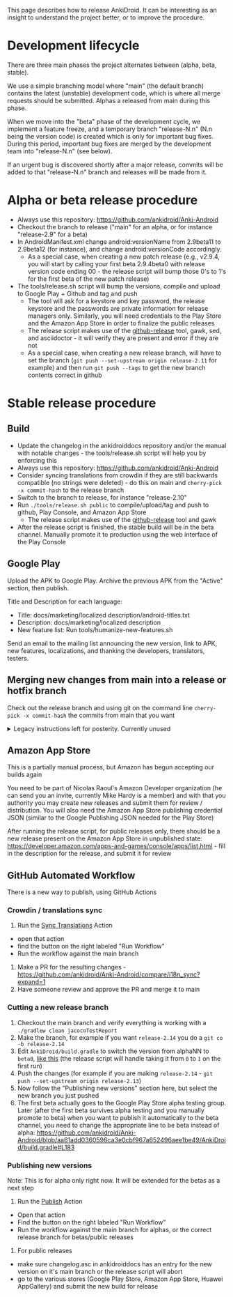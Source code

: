 This page describes how to release AnkiDroid. It can be interesting as an insight to understand the project better, or to improve the procedure.

# Development lifecycle
There are three main phases the project alternates between (alpha, beta, stable).

We use a simple branching model where "main" (the default branch) contains the latest (unstable) development code, which is where all merge requests should be submitted. Alphas a released from main during this phase.

When we move into the "beta" phase of the development cycle, we implement a feature freeze, and a temporary branch "release-N.n" (N.n being the version code) is created which is only for important bug fixes. During this period, important bug fixes are merged by the development team into "release-N.n" (see below). 

If an urgent bug is discovered shortly after a major release, commits will be added to that "release-N.n" branch and releases will be made from it.

# Alpha or beta release procedure
  * Always use this repository: https://github.com/ankidroid/Anki-Android
  * Checkout the branch to release ("main" for an alpha, or for instance "release-2.9" for a beta)
  * In AndroidManifest.xml change android:versionName from 2.9beta11 to 2.9beta12 (for instance), and change android:versionCode accordingly.
    * As a special case, when creating a new patch release (e.g., v2.9.4, you will start by calling your first beta 2.9.4beta0 with release version code ending 00 - the release script will bump those 0's to 1's for the first beta of the new patch release)
  * The tools/release.sh script will bump the versions, compile and upload to Google Play + Github and tag and push
    * The tool will ask for a keystore and key password, the release keystore and the passwords are private information for release managers only. Similarly, you will need credentials to the Play Store and the Amazon App Store in order to finalize the public releases
    * The release script makes use of the [github-release](https://github.com/aktau/github-release) tool, gawk, sed, and asciidoctor - it will verify they are present and error if they are not
    * As a special case, when creating a new release branch, will have to set the branch (`git push --set-upstream origin release-2.11` for example) and then run `git push --tags` to get the new branch contents correct in github



# Stable release procedure

## Build
  * Update the changelog in the ankidroiddocs repository and/or the manual with notable changes - the tools/release.sh script will help you by enforcing this
  * Always use this repository: https://github.com/ankidroid/Anki-Android
  * Consider syncing translations from crowdin if they are still backwards compatible (no strings were deleted) - do this on main and `cherry-pick -x commit-hash` to the release branch
  * Switch to the branch to release, for instance "release-2.10"
  * Run `./tools/release.sh public` to compile/upload/tag and push to github, Play Console, and Amazon App Store
    * The release script makes use of the [github-release](https://github.com/aktau/github-release) tool and gawk
  * After the release script is finished, the stable build will be in the beta channel. Manually promote it to production using the web interface of the Play Console

## Google Play
Upload the APK to Google Play. Archive the previous APK from the "Active" section, then publish.

Title and Description for each language:
  * Title: docs/marketing/localized description/android-titles.txt
  * Description: docs/marketing/localized description
  * New feature list: Run tools/humanize-new-features.sh

Send an email to the mailing list announcing the new version, link to APK, new features, localizations, and thanking the developers, translators, testers.

## Merging new changes from main into a release or hotfix branch

Check out the release branch and using git on the command line `cherry-pick -x commit-hash` the commits from main that you want

<details><summary>Legacy instructions left for posterity. Currently unused</summary>

The following procedure can be used to go through all of the new commits in the main branch, and choose one by one whether or not to merge them into a release branch. Commit messages including the tag `@branch-specific` (such as version bump commits generated by the release script) can be skipped automatically.

```bash
# One time setup.
git clone git@github.com:ankidroid/Anki-Android.git
cd Anki-Android

# Every time setup.
RELEASE_BRANCH=release-2.9  # Update this accordingly.
git fetch
git checkout main
git pull origin main --ff-only
git checkout $RELEASE_BRANCH
git pull origin $RELEASE_BRANCH --ff-only

# Pick one of the following to options:

# 1. Manual flow
./tools/gitflow-integrate  show main $RELEASE_BRANCH
# This will tell you what the tool will do by default, merge or skip.

# Decide which action to take:
# a. Default action (shown above).
./tools/gitflow-integrate apply main $RELEASE_BRANCH
# b. Force a merge.
./tools/gitflow-integrate  merge main $RELEASE_BRANCH
# c. Force a skip.
./tools/gitflow-integrate  skip main $RELEASE_BRANCH
# Skips should be applied to version number changes,
# release packaging changes (i.e., change to icons, commenting
# of logs, etc.), and cherry-picks from develop into a release
# branch.
#
# Repeat until nothing is left to merge.

# 2. Automated flow
while ./tools/gitflow-integrate apply main $RELEASE_BRANCH; do
   echo;
done
# Note that this will always just do the default action for every commit.
# If @branch-specific is set in all the right places (see above for the
# common types of commit that should be skipped) then things should
# just work.

# NOTE: If a merge conflict arises, you will get a message like:
#   Automatic merge failed; fix conflicts and then commit the result.
#   Please resolve conflict and press ENTER
# You should resolve the conflict and press ENTER to continue.
# Remember to add 
# Make sure things still build.
./gradlew clean assembleDebug

# Show / confirm the list of changes
git log --first-parent origin/$RELEASE_BRANCH..$RELEASE_BRANCH --format='%B' --reverse

# Push changes 
git push
```
</details>

## Amazon App Store

This is a partially manual process, but Amazon has begun accepting our builds again

You need to be part of Nicolas Raoul's Amazon Developer organization (he can send you an invite, currently Mike Hardy is a member) and with that you authority you may create new releases and submit them for review / distribution. You will also need the Amazon App Store publishing credential JSON (similar to the Google Publishing JSON needed for the Play Store)

After running the release script, for public releases only, there should be a new release present on the Amazon App Store in unpublished state: https://developer.amazon.com/apps-and-games/console/apps/list.html - fill in the description for the release, and submit it for review

## GitHub Automated Workflow

There is a new way to publish, using GitHub Actions

### Crowdin / translations sync

1. Run the [Sync Translations](https://github.com/ankidroid/Anki-Android/actions?query=workflow%3A%22Sync+Translations%22) Action
  - open that action
  - find the button on the right labeled "Run Workflow"
  - Run the workflow against the main branch
1. Make a PR for the resulting changes - https://github.com/ankidroid/Anki-Android/compare/i18n_sync?expand=1
1. Have someone review and approve the PR and merge it to main

### Cutting a new release branch

1. Checkout the main branch and verify everything is working with a `./gradlew clean jacocoTestReport`
1. Make the branch, for example if you want `release-2.14` you do a `git co -b release-2.14`
1. Edit `AnkiDroid/build.gradle` to switch the version from alphaNN to `beta0`, [like this](https://github.com/ankidroid/Anki-Android/commit/7925e065ede4312ec795819a44fa9bea9cf12ce3) (the release script will handle taking it from `0` to `1` on the first run)
1. Push the changes (for example if you are making `release-2.14` - `git push --set-upstream origin release-2.13`)
1. Now follow the "Publishing new versions" section here, but select the new branch you just pushed
1. The first beta actually goes to the Google Play Store alpha testing group. Later (after the first beta survives alpha testing and you manually promote to beta) when you want to publish it automatically to the beta channel, you need to change the appropriate line to be beta instead of alpha: https://github.com/ankidroid/Anki-Android/blob/aa61add0360596ca3e0cbf967a652496aee1be49/AnkiDroid/build.gradle#L183

### Publishing new versions

Note: This is for alpha only right now. It will be extended for the betas as a next step

1. Run the [Publish](https://github.com/ankidroid/Anki-Android/actions?query=workflow%3APublish) Action
  - Open that action
  - Find the button on the right labeled "Run Workflow"
  - Run the workflow against the main branch for alphas, or the correct release branch for betas/public releases
1. For public releases
  - make sure changelog.asc in ankidroiddocs has an entry for the new version on it's main branch or the release script will abort
  - go to the various stores (Google Play Store, Amazon App Store, Huawei AppGallery) and submit the new build for release